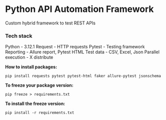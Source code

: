 # Python API Automation Framework

Custom hybrid framework to test REST APIs

### Tech stack
Python - 3.12.1
Request - HTTP requests
Pytest - Testing framework
Reporting - Allure report, Pytest HTML
Test data - CSV, Excel, Json
Parallel execution - X distribute

**How to install packages:**
```
pip install requests pytest pytest-html faker allure-pytest jsonschema
```
**To freeze your package version:**
```
pip freeze > requirements.txt
```
**To install the freeze version:**
```
pip install -r requirements.txt

```



